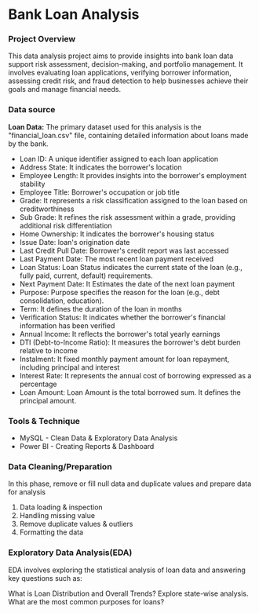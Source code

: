 # Bank Loan Analysis
### Project Overview
This data analysis project aims to provide insights into bank loan data support risk assessment, decision-making, and portfolio management. It involves evaluating loan applications, verifying borrower information, assessing credit risk, and fraud detection to help businesses achieve their goals and manage financial needs.
### Data source
**Loan Data:** The primary dataset used for this analysis is the "financial_loan.csv" file, containing detailed information about loans made by the bank.
- Loan ID: A unique identifier assigned to each loan application
- Address State: It indicates the borrower's location
- Employee Length: It provides insights into the borrower's employment stability
- Employee Title: Borrower's occupation or job title
- Grade: It represents a risk classification assigned to the loan based on creditworthiness
- Sub Grade: It refines the risk assessment within a grade, providing additional risk differentiation
- Home Ownership: It indicates the borrower's housing status
- Issue Date: loan's origination date
- Last Credit Pull Date: Borrower's credit report was last accessed
- Last Payment Date: The most recent loan payment received
-  Loan Status: Loan Status indicates the current state of the loan (e.g., fully paid, current, default) requirements.
- Next Payment Date: It Estimates the date of the next loan payment
- Purpose: Purpose specifies the reason for the loan (e.g., debt consolidation, education).  
- Term: It defines the duration of the loan in months
- Verification Status: It indicates whether the borrower's financial information has been verified
- Annual Income: It reflects the borrower's total yearly earnings
- DTI (Debt-to-Income Ratio): It measures the borrower's debt burden relative to income
- Instalment: It fixed monthly payment amount for loan repayment, including principal and interest
- Interest Rate: It represents the annual cost of borrowing expressed as a percentage
- Loan Amount: Loan Amount is the total borrowed sum. It defines the principal amount.
### Tools & Technique 
- MySQL - Clean Data & Exploratory Data Analysis
- Power BI - Creating Reports & Dashboard
### Data Cleaning/Preparation
In this phase, remove or fill null data and duplicate values and prepare data for analysis
1. Data loading & inspection
2. Handling missing value
3. Remove duplicate values & outliers
4. Formatting the data
### Exploratory Data Analysis(EDA)
EDA involves exploring the statistical analysis of loan data and answering key questions such as:

What is Loan Distribution and Overall Trends?
Explore state-wise analysis.
What are the most common purposes for loans?
